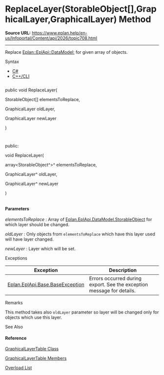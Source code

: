 # ReplaceLayer(StorableObject[],GraphicalLayer,GraphicalLayer) Method

**Source URL:** https://www.eplan.help/en-us/Infoportal/Content/api/2026/topic708.html

---

Replace [Eplan::EplApi::DataModel:](Eplan.EplApi.DataModelu~Eplan.EplApi.DataModel.Graphics.GraphicalLayer.html) for given array of objects.

Syntax

- [C#](#i-syntax-CS)
- [C++/CLI](#i-syntax-CPP2005)

```
```
public void ReplaceLayer( 
   StorableObject[] elementsToReplace,
   GraphicalLayer oldLayer,
   GraphicalLayer newLayer
)
```
```

```
```
public:
void ReplaceLayer( 
   array<StorableObject^>^ elementsToReplace,
   GraphicalLayer^ oldLayer,
   GraphicalLayer^ newLayer
)
```
```

#### Parameters

*elementsToReplace*
:   Array of [Eplan.EplApi.DataModel.StorableObject](Eplan.EplApi.DataModelu~Eplan.EplApi.DataModel.StorableObject.html) for which layer should be changed.

*oldLayer*
:   Only objects from `elementsToReplace` which have this layer used will have layer changed.

*newLayer*
:   Layer which will be set.

Exceptions

| Exception | Description |
| --- | --- |
| [Eplan.EplApi.Base.BaseException](Eplan.EplApi.Baseu~Eplan.EplApi.Base.BaseException.html) | Errors occurred during export. See the exception message for details. |

Remarks

This method takes also `oldLayer` parameter so layer will be changed only for objects which use this layer.



See Also

#### Reference

[GraphicalLayerTable Class](Eplan.EplApi.DataModelu~Eplan.EplApi.DataModel.Graphics.GraphicalLayerTable.html)
  
[GraphicalLayerTable Members](Eplan.EplApi.DataModelu~Eplan.EplApi.DataModel.Graphics.GraphicalLayerTable_members.html)
  
[Overload List](Eplan.EplApi.DataModelu~Eplan.EplApi.DataModel.Graphics.GraphicalLayerTable~ReplaceLayer.html)